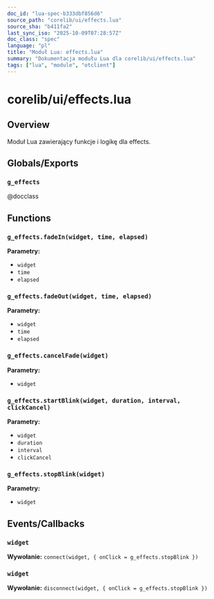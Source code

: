 ```yaml
---
doc_id: "lua-spec-b333dbf856d6"
source_path: "corelib/ui/effects.lua"
source_sha: "b411fa2"
last_sync_iso: "2025-10-09T07:28:57Z"
doc_class: "spec"
language: "pl"
title: "Moduł Lua: effects.lua"
summary: "Dokumentacja modułu Lua dla corelib/ui/effects.lua"
tags: ["lua", "module", "otclient"]
---
```


# corelib/ui/effects.lua

## Overview

Moduł Lua zawierający funkcje i logikę dla effects.

## Globals/Exports

### `g_effects`

@docclass

## Functions

### `g_effects.fadeIn(widget, time, elapsed)`

**Parametry:**

- `widget`
- `time`
- `elapsed`

### `g_effects.fadeOut(widget, time, elapsed)`

**Parametry:**

- `widget`
- `time`
- `elapsed`

### `g_effects.cancelFade(widget)`

**Parametry:**

- `widget`

### `g_effects.startBlink(widget, duration, interval, clickCancel)`

**Parametry:**

- `widget`
- `duration`
- `interval`
- `clickCancel`

### `g_effects.stopBlink(widget)`

**Parametry:**

- `widget`

## Events/Callbacks

### `widget`

**Wywołanie:** `connect(widget, { onClick = g_effects.stopBlink })`

### `widget`

**Wywołanie:** `disconnect(widget, { onClick = g_effects.stopBlink })`
